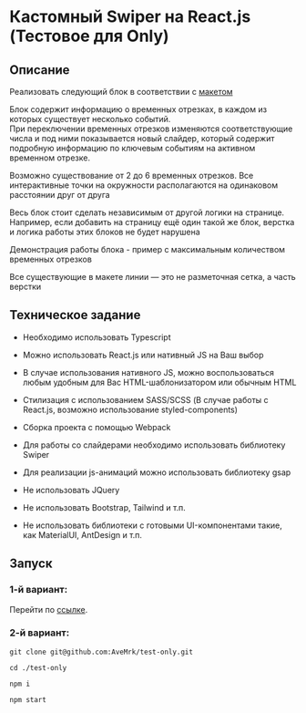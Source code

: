 # Кастомный Swiper на React.js (Тестовое для Only)  
## Описание     
Реализовать следующий блок в соответствии с [макетом](https://www.figma.com/file/YXCbNT4Jf9INk62BKTZw1z/Тестовое-задание?node-id=0%3A1)      
        
Блок содержит информацию о временных отрезках, в каждом из которых существует несколько событий.      
При переключении временных отрезков изменяются соответствующие числа и под ними показывается новый слайдер, который содержит подробную информацию по ключевым событиям на активном временном отрезке.      
           
Возможно существование от 2 до 6 временных отрезков. Все интерактивные точки на окружности располагаются на одинаковом расстоянии друг от друга    
      
Весь блок стоит сделать независимым от другой логики на странице.        
Например, если добавить на страницу ещё один такой же блок, верстка и логика работы этих блоков не будет нарушена             
           
Демонстрация работы блока - пример с максимальным количеством временных отрезков            
           
Все существующие в макете линии — это не разметочная сетка, а часть верстки     

## Техническое задание
* Необходимо использовать Typescript
* Можно использовать React.js или нативный JS на Ваш выбор
* В случае использования нативного JS, можно воспользоваться любым удобным для Вас HTML-шаблонизатором или обычным HTML
* Стилизация с использованием SASS/SCSS (В случае работы с React.js, возможно использование styled-components)
* Сборка проекта с помощью Webpack
* Для работы со слайдерами необходимо использовать библиотеку Swiper
* Для реализации js-анимаций можно использовать библиотеку gsap

* Не использовать JQuery
* Не использовать Bootstrap, Tailwind и т.п.
* Не использовать библиотеки с готовыми UI-компонентами такие, как MaterialUI, AntDesign и т.п.

## Запуск
### 1-й вариант:    
Перейти по  [ссылке](https://avemrk.github.io/test-only/).         

### 2-й вариант: 
`git clone git@github.com:AveMrk/test-only.git`

`cd ./test-only`

`npm i`

`npm start`
